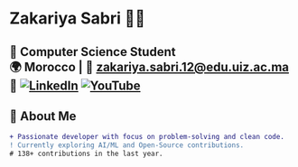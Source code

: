 # Zakariya Sabri 👨‍💻

<div align="center">
  
</div>

📍 **Computer Science Student**   
🌍 **Morocco** | 📧 [zakariya.sabri.12@edu.uiz.ac.ma](mailto:zakariya.sabri.12@edu.uiz.ac.ma)  
🔗 [![LinkedIn](https://img.shields.io/badge/LinkedIn-0077B5?style=flat&logo=linkedin)](https://www.linkedin.com/in/zakariya-sabri-307b65304/) [![YouTube](https://img.shields.io/badge/YouTube-FF0000?style=for-the-badge&logo=youtube&logoColor=white)](https://www.youtube.com/@ZAKARIYA-SABRI)
---

## 🚀 About Me
```diff
+ Passionate developer with focus on problem-solving and clean code.
! Currently exploring AI/ML and Open-Source contributions.
# 138+ contributions in the last year.
